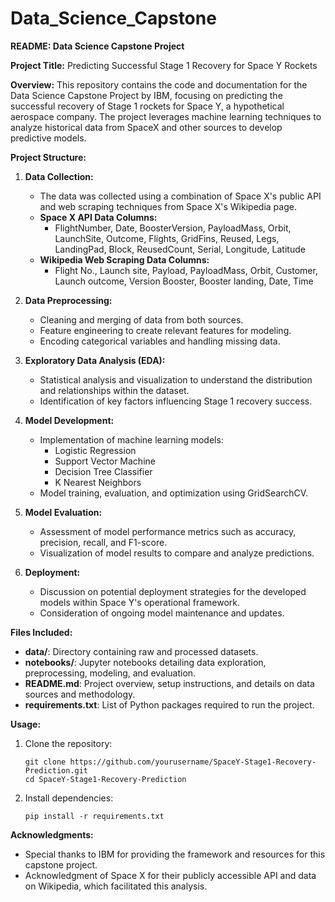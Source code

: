 # Data_Science_Capstone

**README: Data Science Capstone Project**

**Project Title:** Predicting Successful Stage 1 Recovery for Space Y Rockets

**Overview:**
This repository contains the code and documentation for the Data Science Capstone Project by IBM, focusing on predicting the successful recovery of Stage 1 rockets for Space Y, a hypothetical aerospace company. The project leverages machine learning techniques to analyze historical data from SpaceX and other sources to develop predictive models.

**Project Structure:**
1. **Data Collection:**
   - The data was collected using a combination of Space X's public API and web scraping techniques from Space X's Wikipedia page.
   - **Space X API Data Columns:**
     - FlightNumber, Date, BoosterVersion, PayloadMass, Orbit, LaunchSite, Outcome, Flights, GridFins, Reused, Legs, LandingPad, Block, ReusedCount, Serial, Longitude, Latitude
   - **Wikipedia Web Scraping Data Columns:**
     - Flight No., Launch site, Payload, PayloadMass, Orbit, Customer, Launch outcome, Version Booster, Booster landing, Date, Time

2. **Data Preprocessing:**
   - Cleaning and merging of data from both sources.
   - Feature engineering to create relevant features for modeling.
   - Encoding categorical variables and handling missing data.

3. **Exploratory Data Analysis (EDA):**
   - Statistical analysis and visualization to understand the distribution and relationships within the dataset.
   - Identification of key factors influencing Stage 1 recovery success.

4. **Model Development:**
   - Implementation of machine learning models:
     - Logistic Regression
     - Support Vector Machine
     - Decision Tree Classifier
     - K Nearest Neighbors
   - Model training, evaluation, and optimization using GridSearchCV.

5. **Model Evaluation:**
   - Assessment of model performance metrics such as accuracy, precision, recall, and F1-score.
   - Visualization of model results to compare and analyze predictions.

6. **Deployment:**
   - Discussion on potential deployment strategies for the developed models within Space Y's operational framework.
   - Consideration of ongoing model maintenance and updates.

**Files Included:**
- **data/**: Directory containing raw and processed datasets.
- **notebooks/**: Jupyter notebooks detailing data exploration, preprocessing, modeling, and evaluation.
- **README.md**: Project overview, setup instructions, and details on data sources and methodology.
- **requirements.txt**: List of Python packages required to run the project.

**Usage:**
1. Clone the repository:
   ```
   git clone https://github.com/yourusername/SpaceY-Stage1-Recovery-Prediction.git
   cd SpaceY-Stage1-Recovery-Prediction
   ```

2. Install dependencies:
   ```
   pip install -r requirements.txt
   ```

**Acknowledgments:**
- Special thanks to IBM for providing the framework and resources for this capstone project.
- Acknowledgment of Space X for their publicly accessible API and data on Wikipedia, which facilitated this analysis.

